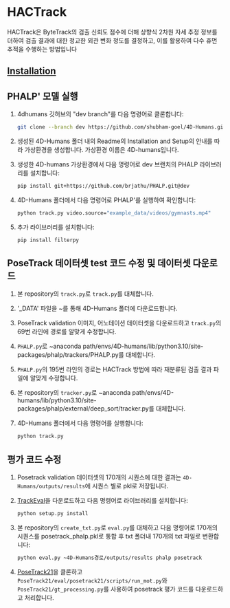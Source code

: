# HACTrack

HACTrack은 ByteTrack의 검출 신뢰도 점수에 더해 상향식 2차원 자세 추정 정보를 더하여 검출 결과에 대한 정교한 외관 변화 정도를 결정하고, 이를 활용하여 다수 휴먼 추적을 수행하는 방법입니다

## [Installation](#installation)
## PHALP' 모델 실행

1. 4dhumans 깃허브의 "dev branch"를 다음 명령어로 클론합니다:

    ```bash
    git clone --branch dev https://github.com/shubham-goel/4D-Humans.git
    ```

2. 생성된 4D-Humans 폴더 내의 Readme의 Installation and Setup의 안내를 따라 가상환경을 생성합니다. 가상환경 이름은 4D-humans입니다.

3. 생성한 4D-humans 가상환경에서 다음 명령어로 dev 브랜치의 PHALP 라이브러리를 설치합니다:

    ```bash
    pip install git+https://github.com/brjathu/PHALP.git@dev
    ```

4. 4D-Humans 폴더에서 다음 명령어로 PHALP'를 실행하여 확인합니다:

    ```bash
    python track.py video.source="example_data/videos/gymnasts.mp4"
    ```

5. 추가 라이브러리를 설치합니다:

    ```bash
    pip install filterpy
    ```

## PoseTrack 데이터셋 test 코드 수정 및 데이터셋 다운로드

1. 본 repository의 `track.py`로 `track.py`를 대체합니다.
2. '_DATA' 파일을 ~를 통해 4D-Humans 폴더에 다운로드합니다.
3. PoseTrack validation 이미지, 어노테이션 데이터셋을 다운로드하고 `track.py`의 69번 라인에 경로를 알맞게 수정합니다.
4. `PHALP.py`로 ~anaconda path/envs/4D-humans/lib/python3.10/site-packages/phalp/trackers/PHALP.py를 대체합니다.
5. `PHALP.py`의 195번 라인의 경로는 HACTrack 방법에 따라 재분류된 검출 결과 파일에 알맞게 수정합니다.
6. 본 repository의 `tracker.py`로 ~anaconda path/envs/4D-humans/lib/python3.10/site-packages/phalp/external/deep_sort/tracker.py를 대체합니다.
7. 4D-Humans 폴더에서 다음 명령어를 실행합니다:

    ```bash
    python track.py
    ```

## 평가 코드 수정

1. Posetrack validation 데이터셋의 170개의 시퀀스에 대한 결과는 `4D-Humans/outputs/results`에 시퀀스 별로 pkl로 저장됩니다.
2. [TrackEval](https://github.com/JonathonLuiten/TrackEval.git)을 다운로드하고 다음 명령어로 라이브러리를 설치합니다:

    ```bash
    python setup.py install
    ```

3. 본 repository의 `create_txt.py`로 `eval.py`를 대체하고 다음 명령어로 170개의 시퀀스를 posetrack_phalp.pkl로 통합 후 txt 폴더내 170개의 txt 파일로 변환합니다:

    ```bash
    python eval.py ~4D-Humans경로/outputs/results phalp posetrack
    ```

4. [PoseTrack21](https://github.com/anDoer/PoseTrack21.git)을 클론하고 `PoseTrack21/eval/posetrack21/scripts/run_mot.py`와 `PoseTrack21/gt_processing.py`를 사용하여 posetrack 평가 코드를 다운로드하고 처리합니다.

